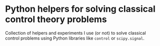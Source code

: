 # Python helpers for solving classical control theory problems

Collection of helpers and experiments I use (or not) to solve
classical control problems using Python libraries like `control`
or `scipy.signal`.
